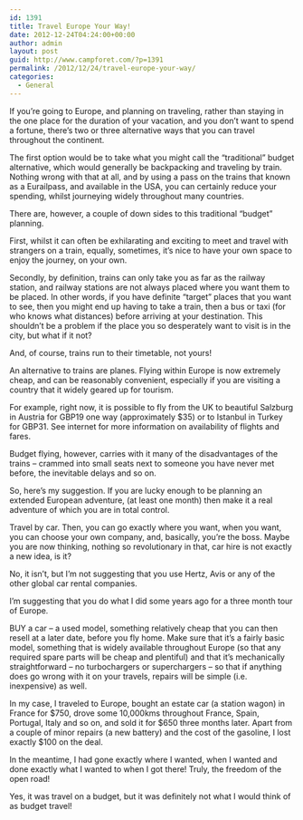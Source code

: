 ```yaml
---
id: 1391
title: Travel Europe Your Way!
date: 2012-12-24T04:24:00+00:00
author: admin
layout: post
guid: http://www.campforet.com/?p=1391
permalink: /2012/12/24/travel-europe-your-way/
categories:
  - General
---
```

If you&#8217;re going to Europe, and planning on traveling, rather than staying in the one place for the duration of your vacation, and you don&#8217;t want to spend a fortune, there&#8217;s two or three alternative ways that you can travel throughout the continent.

The first option would be to take what you might call the “traditional” budget alternative, which would generally be backpacking and traveling by train. Nothing wrong with that at all, and by using a pass on the trains that known as a Eurailpass, and available in the USA, you can certainly reduce your spending, whilst journeying widely throughout many countries.

There are, however, a couple of down sides to this traditional “budget” planning.

First, whilst it can often be exhilarating and exciting to meet and travel with strangers on a train, equally, sometimes, it&#8217;s nice to have your own space to enjoy the journey, on your own.

Secondly, by definition, trains can only take you as far as the railway station, and railway stations are not always placed where you want them to be placed. In other words, if you have definite “target” places that you want to see, then you might end up having to take a train, then a bus or taxi (for who knows what distances) before arriving at your destination. This shouldn&#8217;t be a problem if the place you so desperately want to visit is in the city, but what if it not?

And, of course, trains run to their timetable, not yours!

An alternative to trains are planes. Flying within Europe is now extremely cheap, and can be reasonably convenient, especially if you are visiting a country that it widely geared up for tourism.

For example, right now, it is possible to fly from the UK to beautiful Salzburg in Austria for GBP19 one way (approximately $35) or to Istanbul in Turkey for GBP31. See internet for more information on availability of flights and fares.

Budget flying, however, carries with it many of the disadvantages of the trains – crammed into small seats next to someone you have never met before, the inevitable delays and so on.

So, here&#8217;s my suggestion. If you are lucky enough to be planning an extended European adventure, (at least one month) then make it a real adventure of which you are in total control.

Travel by car. Then, you can go exactly where you want, when you want, you can choose your own company, and, basically, you&#8217;re the boss. Maybe you are now thinking, nothing so revolutionary in that, car hire is not exactly a new idea, is it?

No, it isn&#8217;t, but I&#8217;m not suggesting that you use Hertz, Avis or any of the other global car rental companies.

I&#8217;m suggesting that you do what I did some years ago for a three month tour of Europe.

BUY a car – a used model, something relatively cheap that you can then resell at a later date, before you fly home. Make sure that it&#8217;s a fairly basic model, something that is widely available throughout Europe (so that any required spare parts will be cheap and plentiful) and that it&#8217;s mechanically straightforward – no turbochargers or superchargers – so that if anything does go wrong with it on your travels, repairs will be simple (i.e. inexpensive) as well.

In my case, I traveled to Europe, bought an estate car (a station wagon) in France for $750, drove some 10,000kms throughout France, Spain, Portugal, Italy and so on, and sold it for $650 three months later. Apart from a couple of minor repairs (a new battery) and the cost of the gasoline, I lost exactly $100 on the deal.

In the meantime, I had gone exactly where I wanted, when I wanted and done exactly what I wanted to when I got there! Truly, the freedom of the open road!

Yes, it was travel on a budget, but it was definitely not what I would think of as budget travel!
